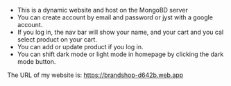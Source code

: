 - This is a dynamic website and host on the MongoBD server
- You can create account by email and password or jyst with a google account.
- If you log in, the nav bar will show your name, and your cart and you cal select product on your cart.
- You can add or update product if you log in.
- You can shift dark mode or light mode in homepage by clicking the dark mode button.


The URL of my website is: https://brandshop-d642b.web.app